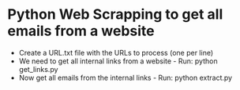 # Python Web Scrapping to get all emails from a website

- Create a URL.txt file with the URLs to process (one per line)
- We need to get all internal links from a website - Run: python get_links.py
- Now get all emails from the internal links - Run: python extract.py
